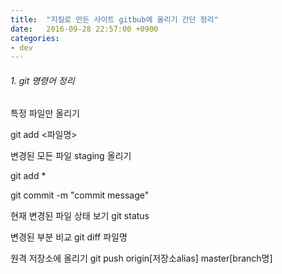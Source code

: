 ```yaml
---
title:  "지킬로 만든 사이트 gitbub에 올리기 간단 정리"
date:   2016-09-28 22:57:00 +0900
categories: 
- dev  
---
```



###### 1. git 명령어 정리  

특정 파일만 올리기

git add <파일명>

변경된 모든 파일 staging 올리기

git add *


git commit -m "commit message"



현재 변경된 파일 상태 보기
git status

변경된 부분 비교
git diff 파일명

원격 저장소에 올리기
git push origin[저장소alias] master[branch명]  
